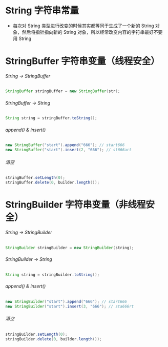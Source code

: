 # String 字符串常量
* 每次对 String 类型进行改变的时候其实都等同于生成了一个新的 String 对象，然后将指针指向新的 String 对象，所以经常改变内容的字符串最好不要用 String 

# StringBuffer 字符串变量（线程安全）
###### String -> StringBuffer
```java
StringBuffer stringBuffer = new StringBuffer(str);
```

###### StringBuffer -> String
```java
String string = stringBuffer.toString();
```

###### append() & insert()
```java
new StringBuffer("start").append("666"); // start666
new StringBuffer("start").insert(2, "666"); // st666art
```

###### 清空
```java
stringBuffer.setLength(0);
stringBuffer.delete(0, builder.length());
```

# StringBuilder 字符串变量（非线程安全）
###### String -> StringBuilder
```java
StringBuilder stringBuilder = new StringBuilder(string);
```

###### StringBuilder -> String
```java
String string = stringBuilder.toString();
```

###### append() & insert()
```java
new StringBuilder("start").append("666"); // start666
new StringBuilder("start").insert(3, "666"); // sta666rt
```

###### 清空
```java
stringBuilder.setLength(0);
stringBuilder.delete(0, builder.length());
```

